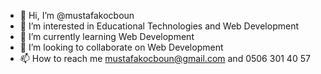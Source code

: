 - 👋 Hi, I’m @mustafakocboun
- 👀 I’m interested in Educational Technologies and Web Development
- 🌱 I’m currently learning Web Development
- 💞️ I’m looking to collaborate on Web Development
- 📫 How to reach me mustafakocboun@gmail.com and 0506 301 40 57

<!---
mustafakocboun/mustafakocboun is a ✨ special ✨ repository because its `README.md` (this file) appears on your GitHub profile.
You can click the Preview link to take a look at your changes.
--->
